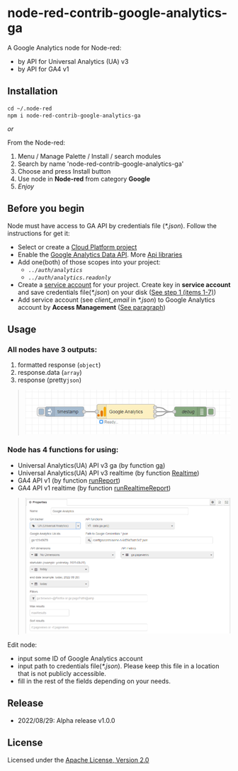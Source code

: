 # node-red-contrib-google-analytics-ga

A Google Analytics node for Node-red:
 - by API for Universal Analytics (UA) v3
 - by API for GA4 v1

## Installation

```
cd ~/.node-red
npm i node-red-contrib-google-analytics-ga
```
*or*

From the Node-red:

 1. Menu / Manage Palette / Install / search modules
 2. Search by name 'node-red-contrib-google-analytics-ga'
 3. Choose and press Install button
 4. Use node in **Node-red** from category **Google**
 5. *Enjoy*

## Before you begin
Node must have access to GA API by credentials file (_*.json_). Follow the instructions for get it:
- Select or create a [Cloud Platform project](https://console.cloud.google.com/project)
- Enable the [Google Analytics Data API](https://console.cloud.google.com/flows/enableapi?apiid=analyticsdata.googleapis.com). More [Api libraries](https://console.cloud.google.com/apis/library)
- Add one(both) of those scopes into your project:
    - *```../auth/analytics```*
    - *```../auth/analytics.readonly```*
- Create a [service account](https://console.cloud.google.com/apis/credentials) for your project. Create key in **service account** and save credentials file(_*.json_) on your disk ([See step 1 (items 1-7)](https://developers.google.com/analytics/devguides/reporting/core/v3/quickstart/service-php#enable))
- Add service account (see *client_email* in _*.json_) to Google Analytics account by **Access Management**  ([See paragraph](https://developers.google.com/analytics/devguides/reporting/core/v3/quickstart/service-php#add-user))

## Usage

### All nodes have 3 outputs:
 1. formatted response (```object```)
 2. response.data (```array```)
 3. response (pretty```json```)

> ![](https://github.com/mdevsmarthome/screenshots/blob/main/screenshots/GA/GA_node.PNG?raw=true)

 ### Node has 4 functions for using:

 - Universal Analytics(UA) API v3 ga (by function [ga](https://developers.google.com/analytics/devguides/reporting/core/v3/reference))
 - Universal Analytics(UA) API v3 realtime (by function [Realtime](https://developers.google.com/analytics/devguides/reporting/realtime/v3/reference/data/realtime/get))
 - GA4 API v1 (by function [runReport](https://developers.google.com/analytics/devguides/reporting/data/v1/basics))
 - GA4 API v1 realtime (by function [runRealtimeReport](https://developers.google.com/analytics/devguides/reporting/data/v1/realtime-basics))

> ![](https://github.com/mdevsmarthome/screenshots/blob/main/screenshots/GA/GA_dialog.PNG?raw=true)


Edit node:
- input some ID of Google Analytics account
- input path to credentials file(_*.json_). Please keep this file in a location that is not publicly accessible.
- fill in the rest of the fields depending on your needs.

## Release

- 2022/08/29: Alpha release v1.0.0

## License

Licensed under the [Apache License, Version 2.0](LICENSE)
